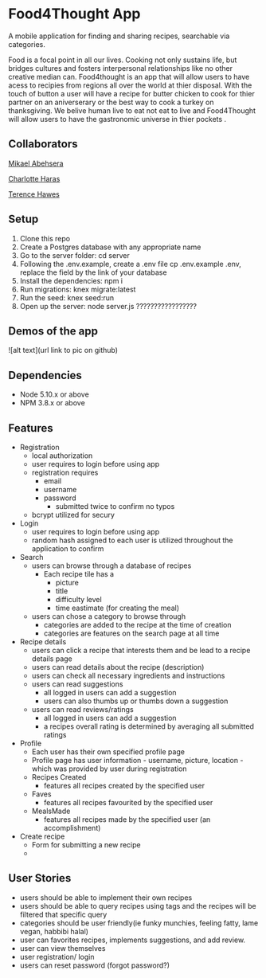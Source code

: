 # Food4Thought App

A mobile application for finding and sharing recipes, searchable via categories.


Food is a focal point in all our lives.  Cooking not only sustains life, but bridges cultures and fosters interpersonal relationships like no other creative median can. Food4thought  is an app that will allow users to have acess to recipies from regions  all over the world at thier disposal. With the touch of button a user will have a recipe for butter chicken to cook for thier partner on an aniverserary or the best way to cook a turkey on thanksgiving. We belive human live to eat not eat to live and Food4Thought will allow users to  have  the gastronomic universe in thier pockets .

## Collaborators

[Mikael Abehsera](https://github.com/MikaelAbehsera)

[Charlotte Haras](https://github.com/char55)

[Terence Hawes](https://github.com/Terence1991)

## Setup

1. Clone this repo
2. Create a Postgres database with any appropriate name
3. Go to the server folder: cd server
4. Following the .env.example, create a .env file cp .env.example .env, replace the field by the link of your database
5. Install the dependencies: npm i
6. Run migrations: knex migrate:latest
7. Run the seed: knex seed:run
8. Open up the server: node server.js
?????????????????

## Demos of the app

![alt text](url link to pic on github)


## Dependencies

- Node 5.10.x or above
- NPM 3.8.x or above

## Features

* Registration
  * local authorization 
  * user requires to login before using app
  * registration requires 
    * email
    * username
    * password 
      * submitted twice to confirm no typos
  * bcrypt utilized for secury
* Login
  * user requires to login before using app
  * random hash assigned to each user is utilized throughout the application to confirm
* Search
  * users can browse through a database of recipes
    * Each recipe tile has a 
      * picture
      * title
      * difficulty level
      * time eastimate (for creating the meal)
  * users can chose a category to browse through
    * categories are added to the recipe at the time of creation
    * categories are features on the search page at all time
* Recipe details
  * users can click a recipe that interests them and be lead to a recipe details page
  * users can read details about the recipe (description)
  * users can check all necessary ingredients and instructions
  * users can read suggestions 
    * all logged in users can add a suggestion
    * users can also thumbs up or thumbs down a suggestion
  * users can read reviews/ratings 
    * all logged in users can add a suggestion
    * a recipes overall rating is determined by averaging all submitted ratings
* Profile
  * Each user has their own specified profile page
  * Profile page has user information - username, picture, location - which was provided by user during registration
  * Recipes Created
    * features all recipes created by the specified user
  * Faves
    * features all recipes favourited by the specified user
  * MealsMade
    * features all recipes made by the specified user (an accomplishment)
* Create recipe
  * Form for submitting a new recipe
  *
    



## User Stories
* users should be able to implement their own recipes 
* users should be able to query recipes using tags  and the recipes will be filtered that specific query
* categories should be user friendly(ie funky munchies, feeling fatty, lame vegan, habbibi halal)
* user can  favorites recipes,  implements suggestions,   and add review.
* user can view themselves 
* user registration/ login 
* users can reset password (forgot password?)